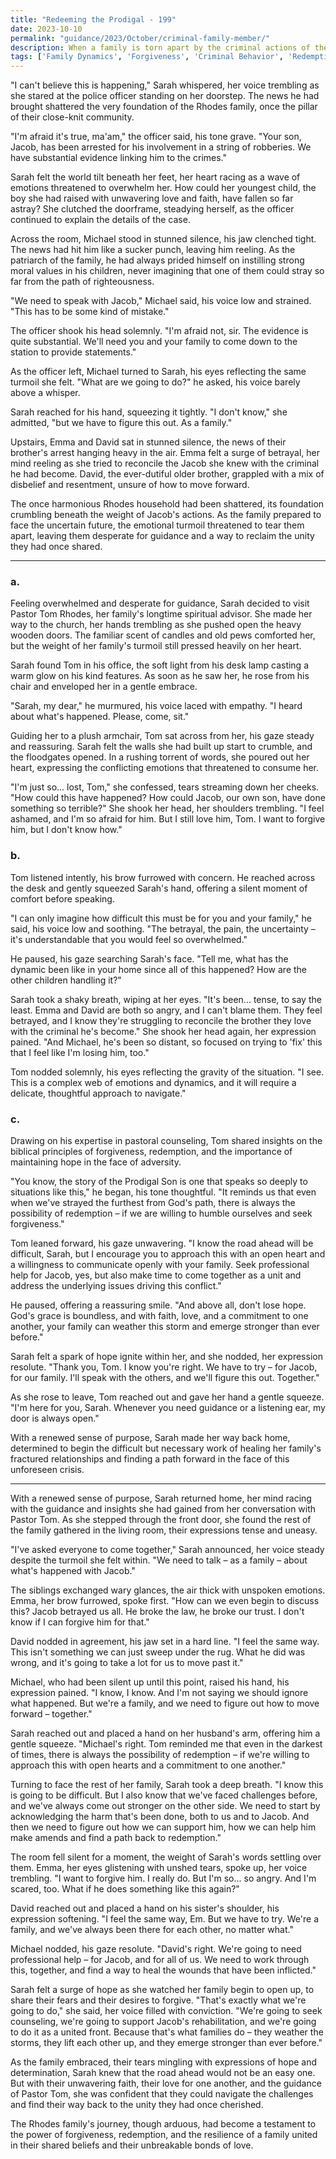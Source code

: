 ```yaml
---
title: "Redeeming the Prodigal - 199"
date: 2023-10-10
permalink: "guidance/2023/October/criminal-family-member/"
description: When a family is torn apart by the criminal actions of their youngest son, they turn to Pastor Tom Rhodes for guidance on how to navigate the emotional turmoil, find forgiveness, and work towards restoration.
tags: ['Family Dynamics', 'Forgiveness', 'Criminal Behavior', 'Redemption', 'Pastoral Guidance']
---
```

"I can't believe this is happening," Sarah whispered, her voice trembling as she stared at the police officer standing on her doorstep. The news he had brought shattered the very foundation of the Rhodes family, once the pillar of their close-knit community.

"I'm afraid it's true, ma'am," the officer said, his tone grave. "Your son, Jacob, has been arrested for his involvement in a string of robberies. We have substantial evidence linking him to the crimes."

Sarah felt the world tilt beneath her feet, her heart racing as a wave of emotions threatened to overwhelm her. How could her youngest child, the boy she had raised with unwavering love and faith, have fallen so far astray? She clutched the doorframe, steadying herself, as the officer continued to explain the details of the case.

Across the room, Michael stood in stunned silence, his jaw clenched tight. The news had hit him like a sucker punch, leaving him reeling. As the patriarch of the family, he had always prided himself on instilling strong moral values in his children, never imagining that one of them could stray so far from the path of righteousness.

"We need to speak with Jacob," Michael said, his voice low and strained. "This has to be some kind of mistake."

The officer shook his head solemnly. "I'm afraid not, sir. The evidence is quite substantial. We'll need you and your family to come down to the station to provide statements."

As the officer left, Michael turned to Sarah, his eyes reflecting the same turmoil she felt. "What are we going to do?" he asked, his voice barely above a whisper.

Sarah reached for his hand, squeezing it tightly. "I don't know," she admitted, "but we have to figure this out. As a family."

Upstairs, Emma and David sat in stunned silence, the news of their brother's arrest hanging heavy in the air. Emma felt a surge of betrayal, her mind reeling as she tried to reconcile the Jacob she knew with the criminal he had become. David, the ever-dutiful older brother, grappled with a mix of disbelief and resentment, unsure of how to move forward.

The once harmonious Rhodes household had been shattered, its foundation crumbling beneath the weight of Jacob's actions. As the family prepared to face the uncertain future, the emotional turmoil threatened to tear them apart, leaving them desperate for guidance and a way to reclaim the unity they had once shared.

***

### a.

Feeling overwhelmed and desperate for guidance, Sarah decided to visit Pastor Tom Rhodes, her family's longtime spiritual advisor. She made her way to the church, her hands trembling as she pushed open the heavy wooden doors. The familiar scent of candles and old pews comforted her, but the weight of her family's turmoil still pressed heavily on her heart.

Sarah found Tom in his office, the soft light from his desk lamp casting a warm glow on his kind features. As soon as he saw her, he rose from his chair and enveloped her in a gentle embrace.

"Sarah, my dear," he murmured, his voice laced with empathy. "I heard about what's happened. Please, come, sit."

Guiding her to a plush armchair, Tom sat across from her, his gaze steady and reassuring. Sarah felt the walls she had built up start to crumble, and the floodgates opened. In a rushing torrent of words, she poured out her heart, expressing the conflicting emotions that threatened to consume her.

"I'm just so... lost, Tom," she confessed, tears streaming down her cheeks. "How could this have happened? How could Jacob, our own son, have done something so terrible?" She shook her head, her shoulders trembling. "I feel ashamed, and I'm so afraid for him. But I still love him, Tom. I want to forgive him, but I don't know how."

### b.

Tom listened intently, his brow furrowed with concern. He reached across the desk and gently squeezed Sarah's hand, offering a silent moment of comfort before speaking.

"I can only imagine how difficult this must be for you and your family," he said, his voice low and soothing. "The betrayal, the pain, the uncertainty – it's understandable that you would feel so overwhelmed."

He paused, his gaze searching Sarah's face. "Tell me, what has the dynamic been like in your home since all of this happened? How are the other children handling it?"

Sarah took a shaky breath, wiping at her eyes. "It's been... tense, to say the least. Emma and David are both so angry, and I can't blame them. They feel betrayed, and I know they're struggling to reconcile the brother they love with the criminal he's become." She shook her head again, her expression pained. "And Michael, he's been so distant, so focused on trying to 'fix' this that I feel like I'm losing him, too."

Tom nodded solemnly, his eyes reflecting the gravity of the situation. "I see. This is a complex web of emotions and dynamics, and it will require a delicate, thoughtful approach to navigate."

### c.

Drawing on his expertise in pastoral counseling, Tom shared insights on the biblical principles of forgiveness, redemption, and the importance of maintaining hope in the face of adversity.

"You know, the story of the Prodigal Son is one that speaks so deeply to situations like this," he began, his tone thoughtful. "It reminds us that even when we've strayed the furthest from God's path, there is always the possibility of redemption – if we are willing to humble ourselves and seek forgiveness."

Tom leaned forward, his gaze unwavering. "I know the road ahead will be difficult, Sarah, but I encourage you to approach this with an open heart and a willingness to communicate openly with your family. Seek professional help for Jacob, yes, but also make time to come together as a unit and address the underlying issues driving this conflict."

He paused, offering a reassuring smile. "And above all, don't lose hope. God's grace is boundless, and with faith, love, and a commitment to one another, your family can weather this storm and emerge stronger than ever before."

Sarah felt a spark of hope ignite within her, and she nodded, her expression resolute. "Thank you, Tom. I know you're right. We have to try – for Jacob, for our family. I'll speak with the others, and we'll figure this out. Together."

As she rose to leave, Tom reached out and gave her hand a gentle squeeze. "I'm here for you, Sarah. Whenever you need guidance or a listening ear, my door is always open."

With a renewed sense of purpose, Sarah made her way back home, determined to begin the difficult but necessary work of healing her family's fractured relationships and finding a path forward in the face of this unforeseen crisis.

***

With a renewed sense of purpose, Sarah returned home, her mind racing with the guidance and insights she had gained from her conversation with Pastor Tom. As she stepped through the front door, she found the rest of the family gathered in the living room, their expressions tense and uneasy.

"I've asked everyone to come together," Sarah announced, her voice steady despite the turmoil she felt within. "We need to talk – as a family – about what's happened with Jacob."

The siblings exchanged wary glances, the air thick with unspoken emotions. Emma, her brow furrowed, spoke first. "How can we even begin to discuss this? Jacob betrayed us all. He broke the law, he broke our trust. I don't know if I can forgive him for that."

David nodded in agreement, his jaw set in a hard line. "I feel the same way. This isn't something we can just sweep under the rug. What he did was wrong, and it's going to take a lot for us to move past it."

Michael, who had been silent up until this point, raised his hand, his expression pained. "I know, I know. And I'm not saying we should ignore what happened. But we're a family, and we need to figure out how to move forward – together."

Sarah reached out and placed a hand on her husband's arm, offering him a gentle squeeze. "Michael's right. Tom reminded me that even in the darkest of times, there is always the possibility of redemption – if we're willing to approach this with open hearts and a commitment to one another."

Turning to face the rest of her family, Sarah took a deep breath. "I know this is going to be difficult. But I also know that we've faced challenges before, and we've always come out stronger on the other side. We need to start by acknowledging the harm that's been done, both to us and to Jacob. And then we need to figure out how we can support him, how we can help him make amends and find a path back to redemption."

The room fell silent for a moment, the weight of Sarah's words settling over them. Emma, her eyes glistening with unshed tears, spoke up, her voice trembling. "I want to forgive him. I really do. But I'm so... so angry. And I'm scared, too. What if he does something like this again?"

David reached out and placed a hand on his sister's shoulder, his expression softening. "I feel the same way, Em. But we have to try. We're a family, and we've always been there for each other, no matter what."

Michael nodded, his gaze resolute. "David's right. We're going to need professional help – for Jacob, and for all of us. We need to work through this, together, and find a way to heal the wounds that have been inflicted."

Sarah felt a surge of hope as she watched her family begin to open up, to share their fears and their desires to forgive. "That's exactly what we're going to do," she said, her voice filled with conviction. "We're going to seek counseling, we're going to support Jacob's rehabilitation, and we're going to do it as a united front. Because that's what families do – they weather the storms, they lift each other up, and they emerge stronger than ever before."

As the family embraced, their tears mingling with expressions of hope and determination, Sarah knew that the road ahead would not be an easy one. But with their unwavering faith, their love for one another, and the guidance of Pastor Tom, she was confident that they could navigate the challenges and find their way back to the unity they had once cherished.

The Rhodes family's journey, though arduous, had become a testament to the power of forgiveness, redemption, and the resilience of a family united in their shared beliefs and their unbreakable bonds of love.

